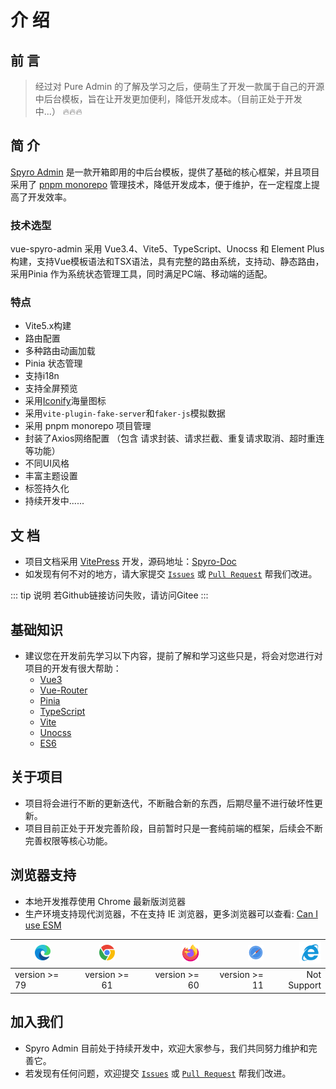# 介 绍

## 前 言

> 经过对 Pure Admin 的了解及学习之后，便萌生了开发一款属于自己的开源中后台模板，旨在让开发更加便利，降低开发成本。（目前正处于开发中...） 🔥🔥🔥


## 简 介

[Spyro Admin](https://github.com/xiaoyuan-zs/vue-spyro-admin) 是一款开箱即用的中后台模板，提供了基础的核心框架，并且项目采用了 [pnpm monorepo](https://zhuanlan.zhihu.com/p/700891761) 管理技术，降低开发成本，便于维护，在一定程度上提高了开发效率。


### 技术选型

vue-spyro-admin 采用 Vue3.4、Vite5、TypeScript、Unocss 和 Element Plus 构建，支持Vue模板语法和TSX语法，具有完整的路由系统，支持动、静态路由，采用Pinia 作为系统状态管理工具，同时满足PC端、移动端的适配。

### 特点

* Vite5.x构建
* 路由配置
* 多种路由动画加载
* Pinia 状态管理
* 支持i18n
* 支持全屏预览
* 采用[Iconify](https://iconify.design/)海量图标
* 采用`vite-plugin-fake-server`和`faker-js`模拟数据
* 采用 pnpm monorepo 项目管理
* 封装了Axios网络配置 （包含 请求封装、请求拦截、重复请求取消、超时重连等功能）
* 不同UI风格
* 丰富主题设置
* 标签持久化
* 持续开发中......



## 文 档

* 项目文档采用 [VitePress](https://vitepress.dev/zh/guide/getting-started) 开发，源码地址：[Spyro-Doc](https://github.com/xiaoyuan-zs/spyro-docs) 
* 如发现有何不对的地方，请大家提交 [`Issues`](https://github.com/xiaoyuan-zs/spyro-docs/issues) 或 [`Pull Request`](https://github.com/xiaoyuan-zs/spyro-docs/pulls) 帮我们改进。

::: tip 说明
若Github链接访问失败，请访问Gitee
:::

## 基础知识

* 建议您在开发前先学习以下内容，提前了解和学习这些只是，将会对您进行对项目的开发有很大帮助：
    * [Vue3](https://cn.vuejs.org/)
    * [Vue-Router](https://router.vuejs.org/zh/guide/)
    * [Pinia](https://pinia.vuejs.org/zh/)
    * [TypeScript](https://www.tslang.cn/)
    * [Vite](https://cn.vitejs.dev/)
    * [Unocss](https://unocss.nodejs.cn/)
    * [ES6](https://www.bookstack.cn/read/es6-3rd/sidebar.md)


## 关于项目
* 项目将会进行不断的更新迭代，不断融合新的东西，后期尽量不进行破坏性更新。
* 项目目前正处于开发完善阶段，目前暂时只是一套纯前端的框架，后续会不断完善权限等核心功能。


## 浏览器支持
* 本地开发推荐使用 Chrome 最新版浏览器
* 生产环境支持现代浏览器，不在支持 IE 浏览器，更多浏览器可以查看: [Can I use ESM](https://caniuse.com/?search=ESModule)

| <img src="../public/Edge.svg" width="25" > | <img src="../public/Chrome.svg" width="25" > | <img src="../public/Firefox.svg" width="28" > | <img src="../public/Safari.svg" width="25" > | <img src="../public/IE.svg" width="35" > |
| ----------| :-----------: | -------: | -------: | -------: |
| version >= 79 | version >= 61 | version >= 60    | version >= 11    | Not Support    |


## 加入我们
* Spyro Admin 目前处于持续开发中，欢迎大家参与，我们共同努力维护和完善它。
* 若发现有任何问题，欢迎提交 [`Issues`](https://github.com/xiaoyuan-zs/vue-spyro-admin/issues) 或 [`Pull Request`](https://github.com/xiaoyuan-zs/vue-spyro-admin/pulls) 帮我们改进。
